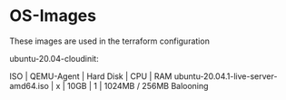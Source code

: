 # OS-Images

These images are used in the terraform configuration


ubuntu-20.04-cloudinit:

ISO | QEMU-Agent | Hard Disk | CPU | RAM
ubuntu-20.04.1-live-server-amd64.iso | x | 10GB | 1 | 1024MB / 256MB Balooning 
